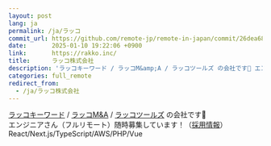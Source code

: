 ```yaml
---
layout: post
lang: ja
permalink: /ja/ラッコ
commit_url: https://github.com/remote-jp/remote-in-japan/commit/26dea682f07eedcdf1fd0d4b0e9336dd7abb5084
date:       2025-01-10 19:22:06 +0900
link:       https://rakko.inc/
title:      ラッコ株式会社
description: 'ラッコキーワード / ラッコM&amp;A / ラッコツールズ の会社です🦦 エンジニアさん（フルリモート）随時募集しています！（採用情報） React/Next.js/TypeScript/AWS/PHP/Vue'
categories: full_remote
redirect_from:
  - /ja/ラッコ株式会社
---
```


<p><a href="https://rakkokeyword.com/">ラッコキーワード</a> / <a href="https://rakkoma.com/">ラッコM&A</a> / <a href="https://rakko.tools/">ラッコツールズ</a> の会社です🦦<br />エンジニアさん（フルリモート）随時募集しています！（<a href="https://rakko.inc/recruit/">採用情報</a>）<br />React/Next.js/TypeScript/AWS/PHP/Vue</p>
